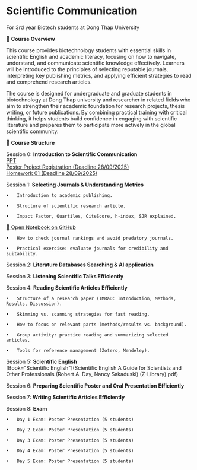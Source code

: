 # Scientific Communication
For 3rd year Biotech students at Dong Thap University

🎯 **Course Overview**

This course provides biotechnology students with essential skills in scientific English and academic literacy, focusing on how to navigate, understand, and communicate scientific knowledge effectively. Learners will be introduced to the principles of selecting reputable journals, interpreting key publishing metrics, and applying efficient strategies to read and comprehend research articles.

The course is designed for undergraduate and graduate students in biotechnology at Dong Thap university and researcher in related fields who aim to strengthen their academic foundation for research projects, thesis writing, or future publications. By combining practical training with critical thinking, it helps students build confidence in engaging with scientific literature and prepares them to participate more actively in the global scientific community.

📅 **Course Structure**

Session 0: **Introduction to Scientific Communication**\
	[PPT](https://github.com/luuloi/Scientific-Communication/blob/main/Lecture_overview_2025Sept20.pptx) \
    [Poster Project Registration (Deadline 28/09/2025)](https://docs.google.com/spreadsheets/d/12YpEbNySqHpNNADEDEMcw-C-NgWBQZ193iHrRU0h5Js/edit?usp=sharing) \
	[Homework 01 (Deadline 28/09/2025)](https://github.com/luuloi/Scientific-Communication/blob/main/Homework01.pptx)

Session 1: **Selecting Journals & Understanding Metrics**

	•	Introduction to academic publishing.

	•	Structure of scientific research article.

	•	Impact Factor, Quartiles, CiteScore, h-index, SJR explained.
  [📓 Open Notebook on GitHub](https://github.com/luuloi/Scientific-Communication/blob/main/Journal_metrrics.ipynb)
	
 	•	How to check journal rankings and avoid predatory journals.

	•	Practical exercise: evaluate journals for credibility and suitability.

Session 2: **Literature Databases Searching & AI application**

Session 3: **Listening Scientific Talks Efficiently**

Session 4: **Reading Scientific Articles Efficiently**

	•	Structure of a research paper (IMRaD: Introduction, Methods, Results, Discussion).

	•	Skimming vs. scanning strategies for fast reading.

	•	How to focus on relevant parts (methods/results vs. background).

	•	Group activity: practice reading and summarizing selected articles.

	•	Tools for reference management (Zotero, Mendeley).

Session 5: **Scientific English** \
	[Book="Scientific English"](Scientific English A Guide for Scientists and Other Professionals (Robert A. Day, Nancy Sakaduski) (Z-Library).pdf)
 
Session 6: **Preparing Scientific Poster and Oral Presentation Efficiently**

Session 7: **Writing Scientific Articles Efficiently**

Session 8: **Exam**

	•	Day 1 Exam: Poster Presentation (5 students)
 
	•	Day 2 Exam: Poster Presentation (5 students)
 
	•	Day 3 Exam: Poster Presentation (5 students)
 
	•	Day 4 Exam: Poster Presentation (5 students)

 	•	Day 5 Exam: Poster Presentation (5 students)

